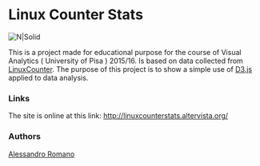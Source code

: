 # Linux Counter Stats

![N|Solid](http://linuxcounterstats.altervista.org/img/github_example.png)

This is a project made for educational purpose for the course of Visual Analytics ( University of Pisa ) 2015/16. Is based on data collected from [LinuxCounter]. The purpose of this project is to show a simple use of [D3.js] applied to data analysis.

### Links
The site is online at this link: http://linuxcounterstats.altervista.org/

### Authors
[Alessandro Romano]

[Alessandro Romano]: mailto:alessandro.romano@linux.com
[LinuxCounter]: https://www.linuxcounter.net/
[D3.js]: https://d3js.org/
